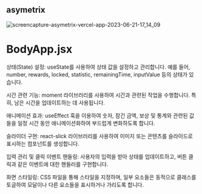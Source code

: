 ## asymetrix
![screencapture-asymetrix-vercel-app-2023-06-21-17_14_09](https://github.com/dongkyun2331/asymetrix/assets/119479530/89bf779e-289e-4f77-8039-dd77b605f4b3)

# BodyApp.jsx
상태(State) 설정: useState를 사용하여 상태 값을 설정하고 관리합니다. 예를 들어, number, rewards, locked, statistic, remainingTime, inputValue 등의 상태가 있습니다.

시간 관련 기능: moment 라이브러리를 사용하여 시간과 관련된 작업을 수행합니다. 특히, 남은 시간을 업데이트하는 데 사용됩니다.

애니메이션 효과: useEffect 훅을 이용하여 숫자, 잠긴 금액, 보상 및 통계와 관련된 값들을 일정 시간 동안 애니메이션화하여 부드럽게 변화하도록 합니다.

슬라이더 구현: react-slick 라이브러리를 사용하여 이미지 또는 콘텐츠를 슬라이드로 표시하는 컴포넌트를 생성합니다.

입력 관리 및 클릭 이벤트 핸들링: 사용자의 입력을 받아 상태를 업데이트하고, 버튼 클릭과 같은 이벤트에 대한 핸들러를 구현합니다.

화면 스타일링: CSS 파일을 통해 스타일을 지정하며, 일부 요소들은 동적으로 클래스를 토글하여 모달이나 다른 요소들을 표시하거나 가리도록 합니다.
